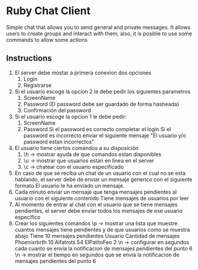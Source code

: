 # Ruby Chat Client
Simple chat that allows you to send general and private messages. It allows users to create groups and interact with them, also, it is posible to use some commands to allow some actions

## Instructions
1.  El server debe mostar a primera conexion dos opciones
	1. Login
	2. Registrarse
2.  Si el usuario escoge la opcion 2 le debe pedir los siguientes parametros
	1. ScreenName
	2. Password
		(El password debe ser guardado de forma hasheada)
	3. Confirmación del password
3.  Si el usuario escoge la opcion 1 le debe pedir:
	1. ScreenName
	2. Password
		Si el password es correcto completar el login
		Si el password es incorrecto enviar el siguiente mensaje "El usuario y/o password estan incorrectos"
4.  El usuario tiene ciertos comandos a su disposición 
	1. \h -> mostrar ayuda de que comandos estan disponibles
	2. \u -> mostrar que usuarios estan en linea en el server
	3. \c <ScreenName> -> chatear con el usuario especificado
5.  En caso de que se reciba un chat de un usuario con el cual no se esta hablando, el server debe de enviar un mensaje generico con el siguiente formato
	El usuario <ScreenName> le ha enviado un mensaje.
6.  Cada minuto enviar un mensaje que tenga mensajes pendientes al usuario con el siguiente contenido
	Tiene <cantidad de mensajes pendientes> mensajes de <cantidad de usuarios con mensajes pendientes> usuarios por leer
7.  Al momento de entrar al chat con el usuario que se tiene mensajes pendientes, el server debe enviar todos los mensajes de ese usuario especifico
8.  Crear los siguientes comandos
	\p -> mostrar una lista que muestre cuantos mensajes tiene pendientes y de que usuarios como se muestra abajo
	Tiene 10 mensajes pendientes
	Usuario			Cantidad de mensajes
	Phoenixrbrth		10
	Alfatrots		54
	ElPatitoFeo		2
	\n <tiempo en segundos>-> configurar en segundos cada cuanto se envia la notificacion de mensajes pendientes del punto 6
	\n -> mostrar el tiempo en segundos que se envia la notificacion de mensajes pendientes del punto 6
